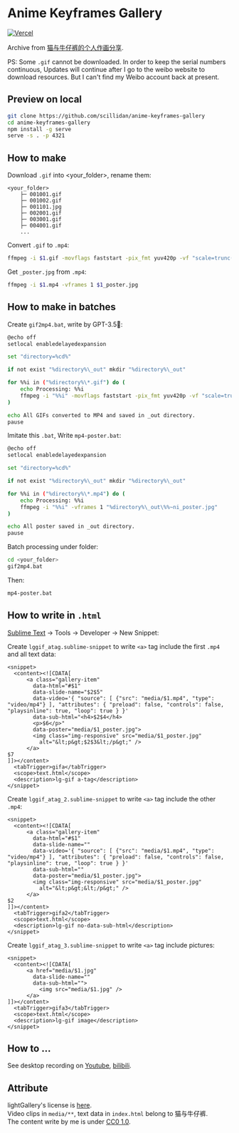 # Anime Keyframes Gallery

[![Vercel](https://img.shields.io/static/v1?style=for-the-badge&message=Vercel&color=000000&logo=Vercel&logoColor=FFFFFF&label=)](https://gm-anime-keyframes-gallery.vercel.app/)

Archive from [猫与牛仔裤的个人作画分享](https://jandan.net/bbs#/topic/520).

PS: Some `.gif` cannot be downloaded. In order to keep the serial numbers continuous, Updates will continue after I go to the weibo website to download resources. But I can't find my Weibo account back at present.

## Preview on local

```sh
git clone https://github.com/scillidan/anime-keyframes-gallery
cd anime-keyframes-gallery
npm install -g serve
serve -s . -p 4321
```

## How to make

Download `.gif` into <your_folder>, rename them:

```
<your_folder>
	├─ 001001.gif 
	├─ 001002.gif
	├─ 001101.jpg
	├─ 002001.gif
	├─ 003001.gif
	├─ 004001.gif
	...
```

Convert `.gif` to `.mp4`:

```sh
ffmpeg -i $1.gif -movflags faststart -pix_fmt yuv420p -vf "scale=trunc(iw/2)*2:trunc(ih/2)*2" $1.mp4
```

Get `_poster.jpg` from `.mp4`:

```sh
ffmpeg -i $1.mp4 -vframes 1 $1_poster.jpg
```

## How to make in batches

Create `gif2mp4.bat`, write by GPT-3.5🧙:

```bash
@echo off
setlocal enabledelayedexpansion

set "directory=%cd%"

if not exist "%directory%\_out" mkdir "%directory%\_out"

for %%i in ("%directory%\*.gif") do (
    echo Processing: %%i
    ffmpeg -i "%%i" -movflags faststart -pix_fmt yuv420p -vf "scale=trunc(iw/2)*2:trunc(ih/2)*2" "%directory%\_out\%%~ni.mp4"
)

echo All GIFs converted to MP4 and saved in _out directory.
pause
```

Imitate this `.bat`, Write `mp4-poster.bat`:

```bash
@echo off
setlocal enabledelayedexpansion

set "directory=%cd%"

if not exist "%directory%\_out" mkdir "%directory%\_out"

for %%i in ("%directory%\*.mp4") do (
    echo Processing: %%i
    ffmpeg -i "%%i" -vframes 1 "%directory%\_out\%%~ni_poster.jpg"
)

echo All poster saved in _out directory.
pause
```

Batch processing under folder:

```sh
cd <your_folder>
gif2mp4.bat
```

Then:

```sh
mp4-poster.bat
```

## How to write in `.html`

[Sublime Text](https://www.sublimetext.com/) → Tools → Developer → New Snippet:

Create `lggif_atag.sublime-snippet` to write `<a>` tag include the first `.mp4` and all text data:

```
<snippet>
  <content><![CDATA[
      <a class="gallery-item" 
        data-html="#$1" 
        data-slide-name="$2$5" 
        data-video='{ "source": [ {"src": "media/$1.mp4", "type": "video/mp4"} ], "attributes": { "preload": false, "controls": false, "playsinline": true, "loop": true } }' 
        data-sub-html="<h4>$2$4</h4>
        <p>$6</p>"
        data-poster="media/$1_poster.jpg">
        <img class="img-responsive" src="media/$1_poster.jpg" 
          alt="&lt;p&gt;$2$3&lt;/p&gt;" />
      </a>
$7
]]></content>
  <tabTrigger>gifa</tabTrigger>
  <scope>text.html</scope>
  <description>lg-gif a-tag</description>
</snippet>
```

Create `lggif_atag_2.sublime-snippet` to write `<a>` tag include the other `.mp4`:

```
<snippet>
  <content><![CDATA[
      <a class="gallery-item" 
        data-html="#$1" 
        data-slide-name="" 
        data-video='{ "source": [ {"src": "media/$1.mp4", "type": "video/mp4"} ], "attributes": { "preload": false, "controls": false, "playsinline": true, "loop": true } }' 
        data-sub-html=""
        data-poster="media/$1_poster.jpg">
        <img class="img-responsive" src="media/$1_poster.jpg" 
          alt="&lt;p&gt;&lt;/p&gt;" />
      </a>
$2
]]></content>
  <tabTrigger>gifa2</tabTrigger>
  <scope>text.html</scope>
  <description>lg-gif no-data-sub-html</description>
</snippet>
```

Create `lggif_atag_3.sublime-snippet` to write `<a>` tag include pictures:

```
<snippet>
  <content><![CDATA[
      <a href="media/$1.jpg" 
        data-slide-name="" 
        data-sub-html="">
          <img src="media/$1.jpg" />
      </a>
]]></content>
  <tabTrigger>gifa3</tabTrigger>
  <scope>text.html</scope>
  <description>lg-gif image</description>
</snippet>
```

## How to ...

See desktop recording on [Youtube](https://youtu.be/uVJlbPNOkQU), [bilibili](https://www.bilibili.com/video/BV1Mi421k7Bp/).

## Attribute

lightGallery's license is [here](https://www.lightgalleryjs.com/license/).  
Video clips in `media/**`, text data in `index.html` belong to 猫与牛仔裤.  
The content write by me is under [CC0 1.0](https://creativecommons.org/publicdomain/zero/1.0/deed.en).
